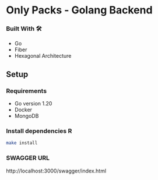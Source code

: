 # Only Packs - Golang Backend

### Built With 🛠

- Go
- Fiber
- Hexagonal Architecture

## Setup

### Requirements

- Go version 1.20
- Docker
- MongoDB

### Install dependencies R

```bash
make install
```
### SWAGGER URL

http://localhost:3000/swagger/index.html